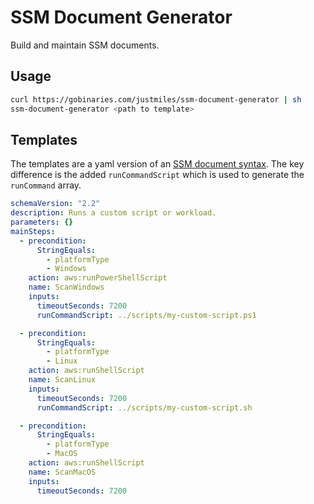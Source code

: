 # SSM Document Generator

Build and maintain SSM documents.

## Usage

```bash
curl https://gobinaries.com/justmiles/ssm-document-generator | sh
ssm-document-generator <path to template>
```

## Templates

The templates are a yaml version of an [SSM document syntax](https://docs.aws.amazon.com/systems-manager/latest/userguide/sysman-doc-syntax.html). The key difference is the added `runCommandScript` which is used to generate the `runCommand` array.

```yaml
schemaVersion: "2.2"
description: Runs a custom script or workload.
parameters: {}
mainSteps:
  - precondition:
      StringEquals:
        - platformType
        - Windows
    action: aws:runPowerShellScript
    name: ScanWindows
    inputs:
      timeoutSeconds: 7200
      runCommandScript: ../scripts/my-custom-script.ps1

  - precondition:
      StringEquals:
        - platformType
        - Linux
    action: aws:runShellScript
    name: ScanLinux
    inputs:
      timeoutSeconds: 7200
      runCommandScript: ../scripts/my-custom-script.sh

  - precondition:
      StringEquals:
        - platformType
        - MacOS
    action: aws:runShellScript
    name: ScanMacOS
    inputs:
      timeoutSeconds: 7200
```

